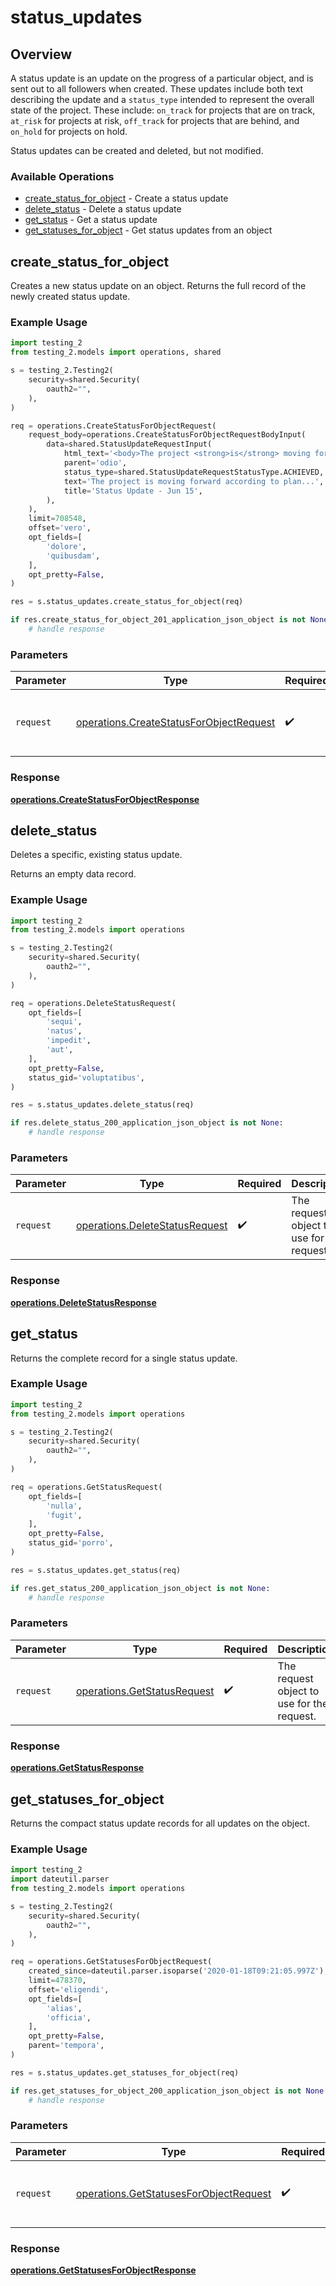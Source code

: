 # status_updates

## Overview

A status update is an update on the progress of a particular object,
and is sent out to all followers when created. These updates
include both text describing the update and a `status_type` intended to
represent the overall state of the project. These include: `on_track` for projects that
are on track, `at_risk` for projects at risk, `off_track` for projects that
are behind, and `on_hold` for projects on hold.

Status updates can be created and deleted, but not modified.

### Available Operations

* [create_status_for_object](#create_status_for_object) - Create a status update
* [delete_status](#delete_status) - Delete a status update
* [get_status](#get_status) - Get a status update
* [get_statuses_for_object](#get_statuses_for_object) - Get status updates from an object

## create_status_for_object

Creates a new status update on an object.
Returns the full record of the newly created status update.

### Example Usage

```python
import testing_2
from testing_2.models import operations, shared

s = testing_2.Testing2(
    security=shared.Security(
        oauth2="",
    ),
)

req = operations.CreateStatusForObjectRequest(
    request_body=operations.CreateStatusForObjectRequestBodyInput(
        data=shared.StatusUpdateRequestInput(
            html_text='<body>The project <strong>is</strong> moving forward according to plan...</body>',
            parent='odio',
            status_type=shared.StatusUpdateRequestStatusType.ACHIEVED,
            text='The project is moving forward according to plan...',
            title='Status Update - Jun 15',
        ),
    ),
    limit=708548,
    offset='vero',
    opt_fields=[
        'dolore',
        'quibusdam',
    ],
    opt_pretty=False,
)

res = s.status_updates.create_status_for_object(req)

if res.create_status_for_object_201_application_json_object is not None:
    # handle response
```

### Parameters

| Parameter                                                                                          | Type                                                                                               | Required                                                                                           | Description                                                                                        |
| -------------------------------------------------------------------------------------------------- | -------------------------------------------------------------------------------------------------- | -------------------------------------------------------------------------------------------------- | -------------------------------------------------------------------------------------------------- |
| `request`                                                                                          | [operations.CreateStatusForObjectRequest](../../models/operations/createstatusforobjectrequest.md) | :heavy_check_mark:                                                                                 | The request object to use for the request.                                                         |


### Response

**[operations.CreateStatusForObjectResponse](../../models/operations/createstatusforobjectresponse.md)**


## delete_status

Deletes a specific, existing status update.

Returns an empty data record.

### Example Usage

```python
import testing_2
from testing_2.models import operations

s = testing_2.Testing2(
    security=shared.Security(
        oauth2="",
    ),
)

req = operations.DeleteStatusRequest(
    opt_fields=[
        'sequi',
        'natus',
        'impedit',
        'aut',
    ],
    opt_pretty=False,
    status_gid='voluptatibus',
)

res = s.status_updates.delete_status(req)

if res.delete_status_200_application_json_object is not None:
    # handle response
```

### Parameters

| Parameter                                                                        | Type                                                                             | Required                                                                         | Description                                                                      |
| -------------------------------------------------------------------------------- | -------------------------------------------------------------------------------- | -------------------------------------------------------------------------------- | -------------------------------------------------------------------------------- |
| `request`                                                                        | [operations.DeleteStatusRequest](../../models/operations/deletestatusrequest.md) | :heavy_check_mark:                                                               | The request object to use for the request.                                       |


### Response

**[operations.DeleteStatusResponse](../../models/operations/deletestatusresponse.md)**


## get_status

Returns the complete record for a single status update.

### Example Usage

```python
import testing_2
from testing_2.models import operations

s = testing_2.Testing2(
    security=shared.Security(
        oauth2="",
    ),
)

req = operations.GetStatusRequest(
    opt_fields=[
        'nulla',
        'fugit',
    ],
    opt_pretty=False,
    status_gid='porro',
)

res = s.status_updates.get_status(req)

if res.get_status_200_application_json_object is not None:
    # handle response
```

### Parameters

| Parameter                                                                  | Type                                                                       | Required                                                                   | Description                                                                |
| -------------------------------------------------------------------------- | -------------------------------------------------------------------------- | -------------------------------------------------------------------------- | -------------------------------------------------------------------------- |
| `request`                                                                  | [operations.GetStatusRequest](../../models/operations/getstatusrequest.md) | :heavy_check_mark:                                                         | The request object to use for the request.                                 |


### Response

**[operations.GetStatusResponse](../../models/operations/getstatusresponse.md)**


## get_statuses_for_object

Returns the compact status update records for all updates on the object.

### Example Usage

```python
import testing_2
import dateutil.parser
from testing_2.models import operations

s = testing_2.Testing2(
    security=shared.Security(
        oauth2="",
    ),
)

req = operations.GetStatusesForObjectRequest(
    created_since=dateutil.parser.isoparse('2020-01-18T09:21:05.997Z'),
    limit=478370,
    offset='eligendi',
    opt_fields=[
        'alias',
        'officia',
    ],
    opt_pretty=False,
    parent='tempora',
)

res = s.status_updates.get_statuses_for_object(req)

if res.get_statuses_for_object_200_application_json_object is not None:
    # handle response
```

### Parameters

| Parameter                                                                                        | Type                                                                                             | Required                                                                                         | Description                                                                                      |
| ------------------------------------------------------------------------------------------------ | ------------------------------------------------------------------------------------------------ | ------------------------------------------------------------------------------------------------ | ------------------------------------------------------------------------------------------------ |
| `request`                                                                                        | [operations.GetStatusesForObjectRequest](../../models/operations/getstatusesforobjectrequest.md) | :heavy_check_mark:                                                                               | The request object to use for the request.                                                       |


### Response

**[operations.GetStatusesForObjectResponse](../../models/operations/getstatusesforobjectresponse.md)**

